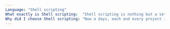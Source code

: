```yaml
---
Language: "Shell scripting"
What exactly is Shell scripting:  "Shell scripting is nothing but a set of instructions that are piled up in a single file to perform specific tasks without any manual interaction. This is called an automated process."
Why did I choose Shell scripting: "Now a days, each and every project in an organization is designed and developed in such a way that all the tasks it performs eliminate manual intervention. This is because, automation makes the development and deployment of the application easier and faster thus helping in developer and operation collaboration easier. Also, shell scripting is greatly used for repetitive tasks."
---
```

